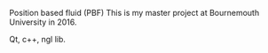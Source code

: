 Position based fluid (PBF)
This is my master project at Bournemouth University in 2016. 
 
Qt, c++, ngl lib.

